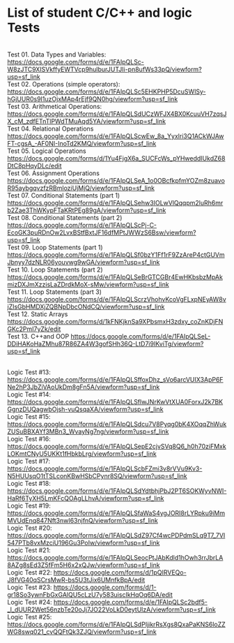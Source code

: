 # List of student C/C++ and logic Tests
<br>Test 01. Data Types and Variables:
https://docs.google.com/forms/d/e/1FAIpQLSc-W8zJTC9XISVkffyEWTVcp9hulburJUTJIi-pn8ufWs33pQ/viewform?usp=sf_link
<br>Test 02. Operations (simple operators):
https://docs.google.com/forms/d/e/1FAIpQLSc5EHKPHP5DcuSWlSy-hGjUUR0s9I1uzOjxMAp4rEjf9QN0hg/viewform?usp=sf_link
<br>Test 03. Arithmetical Operations:
https://docs.google.com/forms/d/e/1FAIpQLSdUCzWFJX4BX0KcuuVH7zqsJX_cM_zdfETnTlPWdTMuAqd5YA/viewform?usp=sf_link
<br> Test 04. Relational Operations
https://docs.google.com/forms/d/e/1FAIpQLScwEw_8a_Yyxlri3Q1ACkWJAwFT-cgsA_-AF0NI-InoTd2KMQ/viewform?usp=sf_link
<br> Test 05. Logical Operations
https://docs.google.com/forms/d/1Yu4FjgX6a_SUCFcWs_pYHweddIUkdZ68DtC8pHqyDLc/edit
<br> Test 06. Assignment Operations
https://docs.google.com/forms/d/e/1FAIpQLSeA_1o0OBcfkpfmYOZm8zuavoR95aybgqvzfzRBmloziUjMjQ/viewform?usp=sf_link
<br> Test 07. Conditional Statements (part 1)
https://docs.google.com/forms/d/e/1FAIpQLSehw3IOLwVlQqqpm2luRh6mrb2Zae3ThWKypFTaKRtPEg89gA/viewform?usp=sf_link
<br> Test 08. Conditional Statements (part 2)
https://docs.google.com/forms/d/e/1FAIpQLScPj-C-EcoGK3puRDnOw2LvxBStfBxtJF16dfMPtJWWzS6Bsw/viewform?usp=sf_link
<br> Test 09. Loop Statements (part 1)
https://docs.google.com/forms/d/e/1FAIpQLSf0bzY1Ff1rF9ZzAreP4ctGUVmJbnyy7dzNLR06youvwg9wGA/viewform?usp=sf_link
<br> Test 10. Loop Statements (part 2)
https://docs.google.com/forms/d/e/1FAIpQLSeBrGTCGBr4EwHKbsbzMpAkmizDXJmXzzisLaZDrdkMoX-sMw/viewform?usp=sf_link
<br> Test 11. Loop Statements (part 3)
https://docs.google.com/forms/d/e/1FAIpQLScrzVhohvKcoVgFLxpNEyAW8vjZIsGbHMDXjZQBNpDbcONdCQ/viewform?usp=sf_link
<br> Test 12. Static Arrays
https://docs.google.com/forms/d/1kFNKjknSa9XPbsmxH3zdxy_coZnKDjFNGKc2PmI7yZk/edit
<br> Test 13. C++and OOP
https://docs.google.com/forms/d/e/1FAIpQLSeL-DDiHAKoHaZMhu87R86ZA4W3gofSHh36Q-LtD7i9IKviTg/viewform?usp=sf_link


<br>Logic Test #13:
https://docs.google.com/forms/d/e/1FAIpQLSffoxDhz_sVo6arcVUIX3ApP6FNe2hP3JbZiVAoUkDm8gFn5A/viewform?usp=sf_link
<br>Logic Test #14:
https://docs.google.com/forms/d/e/1FAIpQLSflwJNrKwVtXUA0ForxJ2k7BKGgnzDUQagwbOjsh-vuQsqaXA/viewform?usp=sf_link
<br>Logic Test #15:
https://docs.google.com/forms/d/e/1FAIpQLSdcu7V8Pyqg0bK4XOqqZhWukZUSuBBXAYf3MBn3_WvayNg7ng/viewform?usp=sf_link
<br>Logic Test #16:
https://docs.google.com/forms/d/e/1FAIpQLSepE2cjvSVq8Q6_h0h70ziFMxkLOKmtCNyU5UKKt1fHbkbLrg/viewform?usp=sf_link
<br>Logic Test #17:
https://docs.google.com/forms/d/e/1FAIpQLScbFZmi3v8rVVu9Kv3-N5HUUsqO1tTSLconKBwHSbCPynr8SQ/viewform?usp=sf_link
<br>Logic Test #18:
https://docs.google.com/forms/d/e/1FAIpQLSdYdtbhjPbJ2PT6SOKWyvNWI-HaRf6TyXH5LmKFcQOAgLLhvA/viewform?usp=sf_link
<br>Logic Test #19:
https://docs.google.com/forms/d/e/1FAIpQLSfaWaS4ygJORI8rLYRpku9iMmMVUdEnq847Nft3nwI63njfnQ/viewform?usp=sf_link
<br>Logic Test #20:
https://docs.google.com/forms/d/e/1FAIpQLSdZ97Cf4wcPDPdmSLq9T7_7VI547PTb8vxMzciU196Gu3PoIw/viewform?usp=sf_link
<br>Logic Test #21:
https://docs.google.com/forms/d/e/1FAIpQLSeocPtJAbKdld1hOwh3rrJbrLA8AZg8sEd3Z5fFm5H6x2xQJw/viewform?usp=sf_link
<br>Logic Test #22:
https://docs.google.com/forms/d/1pQIRVEQo-J8fVG40qSCrsMwR-bs5U3tJix6UMnfkBpA/edit
<br>Logic Test #23:
https://docs.google.com/forms/d/1-gr18So3ywnFbGxGAlQU5cLzU7y583uiscIkHqOq6DA/edit
<br>Logic Test #24:
https://docs.google.com/forms/d/e/1FAIpQLSc2bdf5-_l_dUUR2Wet56nzbTe20oJj7JO22VoLkD0eytUlzA/viewform?usp=sf_link
<br>Logic Test #25:
https://docs.google.com/forms/d/e/1FAIpQLSdPIjikrRsXgs8QxaPaKNS6loZZWG8swq021_cvQQFtQk3ZJQ/viewform?usp=sf_link
